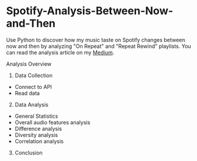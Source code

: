 # Spotify-Analysis-Between-Now-and-Then
Use Python to discover how my music taste on Spotify changes between now and then by analyzing "On Repeat" and "Repeat Rewind" playlists.
You can read the analysis article on my [Medium](https://medium.com/@thuyanhnx/understand-how-music-taste-changes-between-now-and-then-on-spotify-7c7af51f2448).

Analysis Overview

1. Data Collection
  - Connect to API
  - Read data
2. Data Analysis
  - General Statistics
  - Overall audio features analysis
  - Difference analysis
  - Diversity analysis
  - Correlation analysis
3. Conclusion
